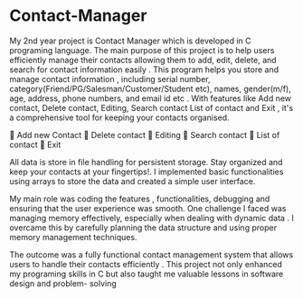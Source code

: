 # Contact-Manager

My 2nd year project is Contact Manager which is developed in C programing language. The main purpose of this project is to help users efficiently manage their contacts allowing them to add, edit, delete, and search for contact information easily .
This program helps you store and manage contact information , including serial number, category(Friend/PG/Salesman/Customer/Student etc), names, gender(m/f), age, address, phone numbers, and email id etc . With features like Add new contact, Delete contact, Editing, Search contact List of contact and Exit , it's a comprehensive tool for keeping your contacts organised.

💠 Add new Contact 
💠 Delete contact 
💠 Editing 
💠 Search contact
💠 List of contact
💠 Exit

All data is store in file handling for persistent storage. Stay organized and keep your contacts at your fingertips!.
I implemented basic functionalities using arrays to store the data and created a simple user interface. 

My main role was coding the features , functionalities, debugging and ensuring that the user experience was smooth. One challenge I faced was managing memory effectively, especially when dealing with dynamic data . I overcame this by carefully planning the data structure and using proper memory management techniques.

The outcome was a fully functional contact management system that allows users to handle their contacts efficiently . This project not only enhanced my programing skills in C but also taught me valuable lessons in software design and problem- solving 
